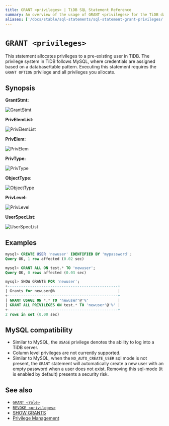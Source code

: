 ```yaml
---
title: GRANT <privileges> | TiDB SQL Statement Reference
summary: An overview of the usage of GRANT <privileges> for the TiDB database.
aliases: ['/docs/stable/sql-statements/sql-statement-grant-privileges/','/docs/v4.0/sql-statements/sql-statement-grant-privileges/','/docs/stable/reference/sql/statements/grant-privileges/']
---
```


# `GRANT <privileges>`

This statement allocates privileges to a pre-existing user in TiDB. The privilege system in TiDB follows MySQL, where credentials are assigned based on a database/table pattern. Executing this statement requires the `GRANT OPTION` privilege and all privileges you allocate.

## Synopsis

**GrantStmt:**

![GrantStmt](/media/sqlgram/GrantStmt.png)

**PrivElemList:**

![PrivElemList](/media/sqlgram/PrivElemList.png)

**PrivElem:**

![PrivElem](/media/sqlgram/PrivElem.png)

**PrivType:**

![PrivType](/media/sqlgram/PrivType.png)

**ObjectType:**

![ObjectType](/media/sqlgram/ObjectType.png)

**PrivLevel:**

![PrivLevel](/media/sqlgram/PrivLevel.png)

**UserSpecList:**

![UserSpecList](/media/sqlgram/UserSpecList.png)

## Examples

```sql
mysql> CREATE USER 'newuser' IDENTIFIED BY 'mypassword';
Query OK, 1 row affected (0.02 sec)

mysql> GRANT ALL ON test.* TO 'newuser';
Query OK, 0 rows affected (0.03 sec)

mysql> SHOW GRANTS FOR 'newuser';
+-------------------------------------------------+
| Grants for newuser@%                            |
+-------------------------------------------------+
| GRANT USAGE ON *.* TO 'newuser'@'%'             |
| GRANT ALL PRIVILEGES ON test.* TO 'newuser'@'%' |
+-------------------------------------------------+
2 rows in set (0.00 sec)
```

## MySQL compatibility

* Similar to MySQL, the `USAGE` privilege denotes the ability to log into a TiDB server.
* Column level privileges are not currently supported.
* Similar to MySQL, when the `NO_AUTO_CREATE_USER` sql mode is not present, the `GRANT` statement will automatically create a new user with an empty password when a user does not exist. Removing this sql-mode (it is enabled by default) presents a security risk.

## See also

* [`GRANT <role>`](/sql-statements/sql-statement-grant-role.md)
* [`REVOKE <privileges>`](/sql-statements/sql-statement-revoke-privileges.md)
* [SHOW GRANTS](/sql-statements/sql-statement-show-grants.md)
* [Privilege Management](/privilege-management.md)
